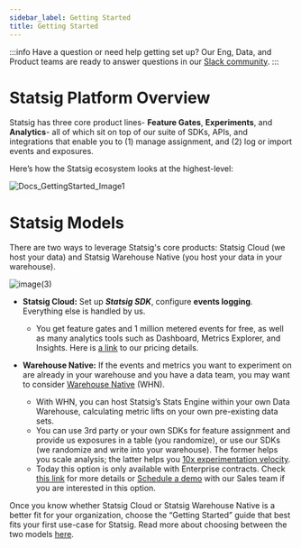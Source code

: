 ```yaml
---
sidebar_label: Getting Started
title: Getting Started
---
```


:::info
Have a question or need help getting set up? Our Eng, Data, and Product teams are ready to answer questions in our [Slack community](https://www.statsig.com/slack).
:::

# Statsig Platform Overview
Statsig has three core product lines- **Feature Gates**, **Experiments**, and **Analytics**- all of which sit on top of our suite of SDKs, APIs, and integrations that enable you to (1) manage assignment, and (2) log or import events and exposures. 

Here’s how the Statsig ecosystem looks at the highest-level: 

![Docs_GettingStarted_Image1](https://github.com/statsig-io/docs/assets/101903926/d16773f4-f7b3-4036-9ed0-ae207e8a7fcb)

# Statsig Models 
There are two ways to leverage Statsig's core products: Statsig Cloud (we host your data) and Statsig Warehouse Native (you host your data in your warehouse). 

![image(3)](https://github.com/statsig-io/docs/assets/101903926/d570b53e-fc23-46fe-a20d-f4a213cc2a96)

- **Statsig Cloud:** Set up ***Statsig SDK***, configure **events logging**. Everything else is handled by us.
    - You get feature gates and 1 million metered events for free, as well as many analytics tools such as Dashboard, Metrics Explorer, and Insights. Here is [a link](https://www.statsig.com/pricing) to our pricing details.
      
- **Warehouse Native:** If the events and metrics you want to experiment on are already in your warehouse and you have a data team, you may want to consider [Warehouse Native](https://docs.statsig.com/statsig-warehouse-native/introduction) (WHN).
    - With WHN, you can host Statsig’s Stats Engine within your own Data Warehouse, calculating metric lifts on your own pre-existing data sets.
    - You can use 3rd party or your own SDKs for feature assignment and provide us exposures in a table (you randomize), or use our SDKs (we randomize and write into your warehouse). The former helps you scale analysis; the latter helps you [10x experimentation velocity](https://www.statsig.com/blog/features-to-10x-experiment-velocity).
    - Today this option is only available with Enterprise contracts. Check [this link](https://docs.statsig.com/statsig-warehouse-native/introduction) for more details or [Schedule a demo](https://www.statsig.com/contact/demo) with our Sales team if you are interested in this option.
 

Once you know whether Statsig Cloud or Statsig Warehouse Native is a better fit for your organization, choose the “Getting Started” guide that best fits your first use-case for Statsig. Read more about choosing between the two models [here](https://statsig.com/blog/deciding-cloud-hosted-versus-warehouse-native-experimentation-platforms).
